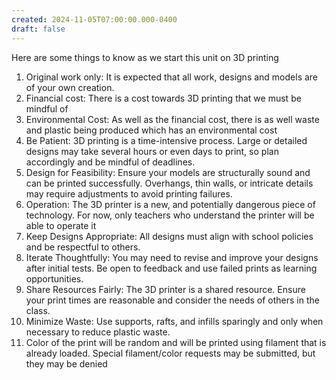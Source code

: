 ```yaml
---
created: 2024-11-05T07:00:00.000-0400
draft: false
---
```


Here are some things to know as we start this unit on 3D printing
1. Original work only: It is expected that all work, designs and models are of your own creation.
2. Financial cost: There is a cost towards 3D printing that we must be mindful of
3. Environmental Cost: As well as the financial cost, there is as well waste and plastic being produced which has an environmental cost
4. Be Patient: 3D printing is a time-intensive process. Large or detailed designs may take several hours or even days to print, so plan accordingly and be mindful of deadlines.
5. Design for Feasibility: Ensure your models are structurally sound and can be printed successfully. Overhangs, thin walls, or intricate details may require adjustments to avoid printing failures.
6. Operation: The 3D printer is a new, and potentially dangerous piece of technology. For now, only teachers who understand the printer will be able to operate it
7. Keep Designs Appropriate: All designs must align with school policies and be respectful to others.
8. Iterate Thoughtfully: You may need to revise and improve your designs after initial tests. Be open to feedback and use failed prints as learning opportunities.
10. Share Resources Fairly: The 3D printer is a shared resource. Ensure your print times are reasonable and consider the needs of others in the class.
11. Minimize Waste: Use supports, rafts, and infills sparingly and only when necessary to reduce plastic waste.
12. Color of the print will be random and will be printed using filament that is already loaded. Special filament/color requests may be submitted, but they may be denied